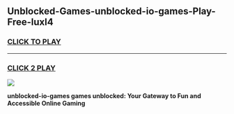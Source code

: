 
## Unblocked-Games-unblocked-io-games-Play-Free-luxl4
<h3>
<a href="https://premium76.site?title=unblocked-io-games&ref=23A">CLICK TO PLAY</a></h3>
<hr>

<h3>
<a href="https://premium76.site?title=unblocked-io-games&ref=23A">CLICK 2 PLAY</a>
  
</h3>

<a href="https://premium76.site?title=unblocked-io-games&ref=23A"><img src="https://clearcache.store/games.png"></a>


**unblocked-io-games games unblocked: Your Gateway to Fun and Accessible Online Gaming**
